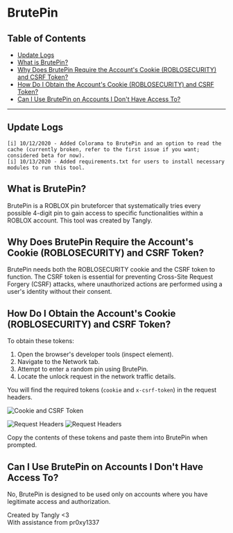 # BrutePin

## Table of Contents

- [Update Logs](#update-logs)
- [What is BrutePin?](#what-is-brutepin)
- [Why Does BrutePin Require the Account's Cookie (ROBLOSECURITY) and CSRF Token?](#why-does-brutepin-require-the-accounts-cookie-roblosecurity-and-csrf-token)
- [How Do I Obtain the Account's Cookie (ROBLOSECURITY) and CSRF Token?](#how-do-i-obtain-the-accounts-cookie-roblosecurity-and-csrf-token)
- [Can I Use BrutePin on Accounts I Don't Have Access To?](#can-i-use-brutepin-on-accounts-i-dont-have-access-to)

---

## Update Logs
```
[i] 10/12/2020 - Added Colorama to BrutePin and an option to read the cache (currently broken, refer to the first issue if you want; considered beta for now).
[i] 10/13/2020 - Added requirements.txt for users to install necessary modules to run this tool.
```

## What is BrutePin?

BrutePin is a ROBLOX pin bruteforcer that systematically tries every possible 4-digit pin to gain access to specific functionalities within a ROBLOX account. This tool was created by Tangly.

## Why Does BrutePin Require the Account's Cookie (ROBLOSECURITY) and CSRF Token?

BrutePin needs both the ROBLOSECURITY cookie and the CSRF token to function. The CSRF token is essential for preventing Cross-Site Request Forgery (CSRF) attacks, where unauthorized actions are performed using a user's identity without their consent.

## How Do I Obtain the Account's Cookie (ROBLOSECURITY) and CSRF Token?

To obtain these tokens:
1. Open the browser's developer tools (inspect element).
2. Navigate to the Network tab.
3. Attempt to enter a random pin using BrutePin.
4. Locate the unlock request in the network traffic details.

You will find the required tokens (`cookie` and `x-csrf-token`) in the request headers.

![Cookie and CSRF Token](https://media.discordapp.net/attachments/743744964500127814/764601419625267242/unknown.png?width=469&height=475)

![Request Headers](https://media.discordapp.net/attachments/743744964500127814/764602197958197258/unknown.png?width=470&height=475)
![Request Headers](https://media.discordapp.net/attachments/743744964500127814/764602356448624640/unknown.png?width=468&height=475)

Copy the contents of these tokens and paste them into BrutePin when prompted.

## Can I Use BrutePin on Accounts I Don't Have Access To?

No, BrutePin is designed to be used only on accounts where you have legitimate access and authorization.

Created by Tangly <3  
With assistance from pr0xy1337